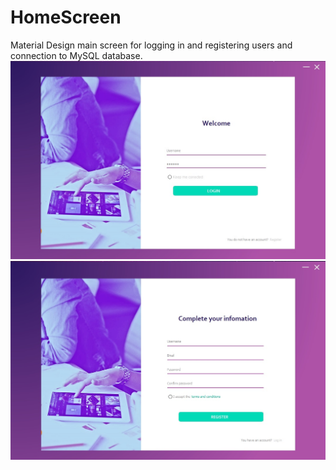 # HomeScreen
Material Design main screen for logging in and registering users and connection to MySQL database.
![Preview](https://raw.githubusercontent.com/LaraFemenia/HomeScreen/master/login.jpg)
![Preview](https://raw.githubusercontent.com/LaraFemenia/HomeScreen/master/register.jpg)
